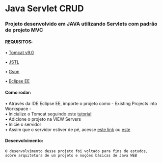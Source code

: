 # Java Servlet CRUD
### Projeto desenvolvido em JAVA utilizando Servlets com padrão de projeto MVC
#### REQUISITOS:
   • [Tomcat v9.0](https://tomcat.apache.org/)
   
   • [JSTL](https://www.devmedia.com.br/introducao-jstl-java/23582)
  
   • [Gson](https://sites.google.com/site/aulasvictormenegusso/programacao-web-2-1-semestre-2017/trabalhando-com-json-com-a-biblioteca-gson)
   
   • [Eclipse EE](https://www.eclipse.org/downloads/packages/release/kepler/sr2/eclipse-ide-java-ee-developers)
   
#### Como rodar:
• Através da IDE Eclipse EE, importe o projeto como - Existing Projects into Workspace - <br> 
• Inicialize o Tomcat seguindo este [tutorial](https://www.devmedia.com.br/instalacao-e-configuracao-do-apache-tomcat-no-eclipse/27360#:~:text=Ap%C3%B3s%20acessar%20os%20servi%C3%A7os%20do,%E2%80%9CIniciar%E2%80%9D%20da%20figura%2011.&text=Ao%20conseguir%20inicializar%20o%20servi%C3%A7o,8080%20atrav%C3%A9s%20de%20qualquer%20navegador.) <br>
• Adicione o projeto na VIEW Servers <br>
• Inicie o servidor <br>
• Assim que o servidor estiver de pé, acesse [este link](http://localhost:8080/gerenciador/entrada?acao=LoginForm) ou [este](http://localhost:8080/gerenciador/)

#### Desenvolvimento:
    O desenvolvimento desse projeto foi voltado para fins de estudos, sobre arquitetura de um projeto e noções básicas de Java WEB
